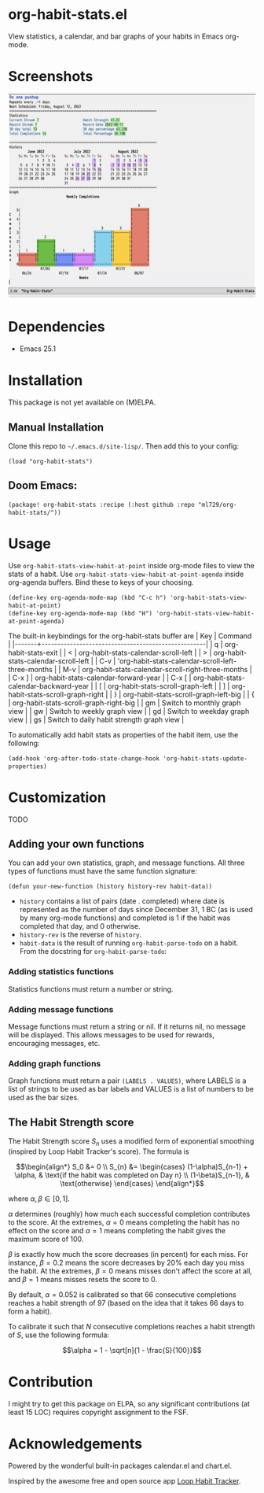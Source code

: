 
# org-habit-stats.el

View statistics, a calendar, and bar graphs of your habits in Emacs org-mode.

# Screenshots
![Screenshot](screenshot.png)

# Dependencies
- Emacs 25.1

# Installation
This package is not yet available on (M)ELPA.

## Manual Installation
Clone this repo to `~/.emacs.d/site-lisp/`.
Then add this to your config:
``` emacs-lisp
(load "org-habit-stats")
```

## Doom Emacs:
``` emacs-lisp
(package! org-habit-stats :recipe (:host github :repo "ml729/org-habit-stats/"))
```

# Usage
Use `org-habit-stats-view-habit-at-point` inside org-mode files to view the stats of a habit.
Use `org-habit-stats-view-habit-at-point-agenda` inside org-agenda buffers.
Bind these to keys of your choosing.
``` emacs-lisp
(define-key org-agenda-mode-map (kbd "C-c h") 'org-habit-stats-view-habit-at-point)
(define-key org-agenda-mode-map (kbd "H") 'org-habit-stats-view-habit-at-point-agenda)
```

The built-in keybindings for the org-habit-stats buffer are
| Key   | Command                                            |
|-------+----------------------------------------------------|
| q     | org-habit-stats-exit                               |
| <     | org-habit-stats-calendar-scroll-left               |
| >     | org-habit-stats-calendar-scroll-left               |
| C-v   | 'org-habit-stats-calendar-scroll-left-three-months |
| M-v   | org-habit-stats-calendar-scroll-right-three-months |
| C-x ] | org-habit-stats-calendar-forward-year              |
| C-x [ | org-habit-stats-calendar-backward-year             |
| [     | org-habit-stats-scroll-graph-left                  |
| ]     | org-habit-stats-scroll-graph-right                 |
| }     | org-habit-stats-scroll-graph-left-big              |
| {     | org-habit-stats-scroll-graph-right-big             |
| gm    | Switch to monthly graph view                       |
| gw    | Switch to weekly graph view                        |
| gd    | Switch to weekday graph view                       |
| gs    | Switch to daily habit strength graph view          |

To automatically add habit stats as properties of the habit item, use the following:
``` emacs-lisp
(add-hook 'org-after-todo-state-change-hook 'org-habit-stats-update-properties)
```

# Customization
TODO
## Adding your own functions
You can add your own statistics, graph, and message functions.
All three types of functions must have the same function signature:
``` emacs-lisp
(defun your-new-function (history history-rev habit-data))
```
- `history` contains a list of pairs (date . completed) where date is represented as the number of days since December 31, 1 BC (as is used by many org-mode functions) and completed is 1 if the habit was completed that day, and 0 otherwise.
- `history-rev` is the reverse of `history`.
- `habit-data` is the result of running `org-habit-parse-todo` on a habit. From the docstring for `org-habit-parse-todo`:

### Adding statistics functions
Statistics functions must return a number or string.
### Adding message functions
Message functions must return a string or nil. If it returns nil, no message will be displayed. This allows messages to be used for rewards, encouraging messages, etc.
### Adding graph functions
Graph functions must return a pair `(LABELS . VALUES)`, where LABELS is a list of strings to be used as bar labels and VALUES is a list of numbers to be used as the bar sizes.

## The Habit Strength score
The Habit Strength score $S_n$ uses a modified form of exponential smoothing (inspired by Loop Habit Tracker's score).
The formula is

$$\begin{align*}
S_0 &= 0 \\
S_{n} &= \begin{cases}
(1-\alpha)S_{n-1} + \alpha, & \text{if the habit was completed on Day n} \\
(1-\beta)S_{n-1}, & \text{otherwise}
\end{cases}
\end{align*}$$

where $\alpha, \beta \in [0,1]$.

$\alpha$ determines (roughly) how much each successful completion contributes to the score. At the extremes, $\alpha=0$ means completing the habit has no effect on the score and $\alpha=1$ means completing the habit gives the maximum score of $100$.

$\beta$ is exactly how much the score decreases (in percent) for each miss. For instance, $\beta = 0.2$ means the score decreases by $20\%$ each day you miss the habit. At the extremes, $\beta = 0$ means misses don't affect the score at all, and $\beta=1$ means misses resets the score to $0$.

By default, $\alpha = 0.052$ is calibrated so that $66$ consecutive completions reaches a habit strength of $97$ (based on the idea that it takes 66 days to form a habit).

To calibrate it such that $N$ consecutive completions reaches a habit strength of $S$, use the following formula:

$$\alpha = 1 - \sqrt[n]{1 - \frac{S}{100}}$$

# Contribution
I might try to get this package on ELPA, so any significant contributions (at least 15 LOC) requires copyright assignment to the FSF.

# Acknowledgements
Powered by the wonderful built-in packages calendar.el and chart.el.

Inspired by the awesome free and open source app [Loop Habit Tracker](https://github.com/iSoron/uhabits).
